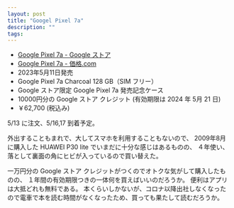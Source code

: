 ```yaml
---
layout: post
title: "Googel Pixel 7a"
description: ""
tags: 
---
```


* [Google Pixel 7a - Google ストア](https://store.google.com/jp/product/pixel_7a?hl=ja)
* [Google Pixel 7a - 価格.com](https://kakaku.com/keitai/smartphone/model/M0000001005/)
* 2023年5月11日発売
* Google Pixel 7a Charcoal 128 GB（SIM フリー）
* Google ストア限定 Google Pixel 7a 発売記念ケース
* 10000円分の Google ストア クレジット (有効期限は 2024 年 5月 21 日)
* ￥62,700 (税込み)

5/13 に注文、5/16,17 到着予定。

外出することもまれで、大してスマホを利用することもないので、
2009年8月に購入した HUAWEI P30 lite でいまだに十分な感じはあるものの、
４年使い、落として裏面の角にヒビが入っているので買い替えた。

一万円分の Google ストア クレジットがつくのでオトクな気がして購入したものの、
１年間の有効期限つきの一体何を買えばいいのだろうか。
便利はアプリは大抵どれも無料である。
本くらいしかないが、コロナ以降出社しなくなったので電車で本を読む時間がなくなったため、買っても果たして読むだろうか。

